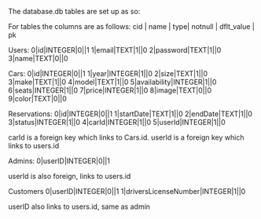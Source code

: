 The database.db tables are set up as so:

For tables the columns are as follows:
cid | name | type| notnull | dflt_value | pk

Users:
0|id|INTEGER|0||1
1|email|TEXT|1||0
2|password|TEXT|1||0
3|name|TEXT|0||0


Cars:
0|id|INTEGER|0||1
1|year|INTEGER|1||0
2|size|TEXT|1||0
3|make|TEXT|1||0
4|model|TEXT|1||0
5|availability|INTEGER|1||0
6|seats|INTEGER|1||0
7|price|INTEGER|1||0
8|image|TEXT|0||0
9|color|TEXT|0||0

Reservations:
0|id|INTEGER|0||1
1|startDate|TEXT|1||0
2|endDate|TEXT|1||0
3|status|INTEGER|1||0
4|carId|INTEGER|1||0
5|userId|INTEGER|1||0

carId is a foreign key which links to Cars.id. 
userId is a foreign key which links to users.id

Admins:
0|userID|INTEGER|0||1

userId is also foreign, links to users.id

Customers
0|userID|INTEGER|0||1
1|driversLicenseNumber|INTEGER|1||0

userID also links to users.id, same as admin